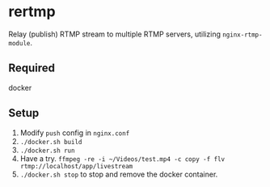 # rertmp
Relay (publish) RTMP stream to multiple RTMP servers, utilizing `nginx-rtmp-module`.

## Required
docker

## Setup
1. Modify `push` config in `nginx.conf`
2. `./docker.sh build`
3. `./docker.sh run`
4. Have a try. `ffmpeg -re -i ~/Videos/test.mp4 -c copy -f flv rtmp://localhost/app/livestream`
5. `./docker.sh stop` to stop and remove the docker container.
